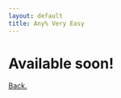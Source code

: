 ```yaml
---
layout: default
title: Any% Very Easy
---
```


<p><h1><b>Available soon!</b></h1></p>
<p><a href="/pages/windwaker/windwakermain">Back.</a></p>